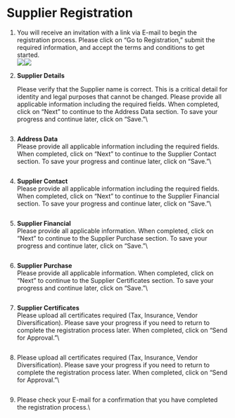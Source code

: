 # Supplier Registration

1. You will receive an invitation with a link via E-mail to begin the registration process. Please click on “Go to Registration,” submit the required information, and accept the terms and conditions to get started.\
   ![](<../../.gitbook/assets/Screenshot 2024-10-22 at 15.52.10.png>)![](<../../.gitbook/assets/image (242).png>)
2.  **Supplier Details**

    Please verify that the Supplier name is correct. This is a critical detail for identity and legal purposes that cannot be changed. Please provide all applicable information including the required fields. When completed, click on “Next” to continue to the Address Data section. To save your progress and continue later, click on “Save.”\


    <figure><img src="../../.gitbook/assets/image (246).png" alt=""><figcaption></figcaption></figure>
3.  **Address Data**\
    Please provide all applicable information including the required fields. When completed, click on “Next” to continue to the Supplier Contact section. To save your progress and continue later, click on “Save.”\


    <figure><img src="../../.gitbook/assets/image (247).png" alt=""><figcaption></figcaption></figure>
4.  **Supplier Contact**\
    &#x20;Please provide all applicable information including the required fields. When completed, click on “Next” to continue to the Supplier Financial section. To save your progress and continue later, click on “Save.”\


    <figure><img src="../../.gitbook/assets/image (248).png" alt=""><figcaption></figcaption></figure>
5.  **Supplier Financial**\
    Please provide all applicable information. When completed, click on “Next” to continue to the Supplier Purchase section. To save your progress and continue later, click on “Save.”\


    <figure><img src="../../.gitbook/assets/image (249).png" alt=""><figcaption></figcaption></figure>
6.  **Supplier Purchase**\
    Please provide all applicable information. When completed, click on “Next” to continue to the Supplier Certificates section. To save your progress and continue later, click on “Save.”\


    <figure><img src="../../.gitbook/assets/image (250).png" alt=""><figcaption></figcaption></figure>
7.  **Supplier Certificates**\
    Please upload all certificates required (Tax, Insurance, Vendor Diversification). Please save your progress if you need to return to complete the registration process later. When completed, click on “Send for Approval.”\


    <figure><img src="../../.gitbook/assets/image (251).png" alt=""><figcaption></figcaption></figure>
8.  Please upload all certificates required (Tax, Insurance, Vendor Diversification). Please save your progress if you need to return to complete the registration process later. When completed, click on “Send for Approval.”\


    <figure><img src="../../.gitbook/assets/image (252).png" alt=""><figcaption></figcaption></figure>
9.  Please check your E-mail for a confirmation that you have completed the registration process.\


    <figure><img src="../../.gitbook/assets/image (253).png" alt=""><figcaption></figcaption></figure>


